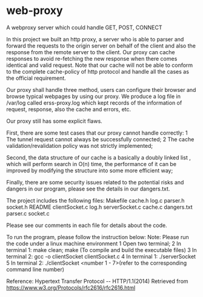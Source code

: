 # web-proxy
A webproxy server which could handle GET, POST, CONNECT

In this project we built an http proxy, a server who is able to parser and forward the requests to the origin server on behalf of the client and also the response from the remote server to the client.
Our proxy can cache responses to avoid re-fetching the new response when there comes identical and valid request. Note that our cache will not be able to conform to the complete cache-policy of http protocol and handle all the cases as the official requirement.

Our proxy shall handle three method, users can configure their browser and browse typical webpages by using our proxy.
We produce a log file in /var/log called erss-proxy.log which kept records of the information of request, response, also the cache and errors, etc.


Our proxy still has some explicit flaws. 

First, there are some test cases that our proxy cannot handle correctly:
1 The tunnel request cannot always be successfully connected;
2 The cache validation/revalidation policy was not strictly implemented; 

Second, the data structure of our cache is a basically a doubly linked list , which will perform search in O(n) time, the performance of it can be improved by modifying the structure into some more efficient way; 

Finally, there are some security issues related to the potential risks and dangers in our program, please see the details in our dangers.txt.


The project includes the following files:
Makefile	cache.h		log.c		parser.h	socket.h
README		clientSocket.c	log.h		serverSocket.c
cache.c		dangers.txt	parser.c	socket.c

Please see our comments in each file for details about the code.


To run the program, please follow the instruction below:
Note: Please run the code under a linux machine environment
1 Open two terminal;
2 In terminal 1: make clean; make (To compile and build the executable files)
3 In terminal 2: gcc -o clientSocket clientSocket.c
4 In terminal 1: ./serverSocket <port>
5 In terminal 2: ./clientSocket <port> <number 1 - 7>(refer to the corresponding command line number)


Reference:
Hypertext Transfer Protocol -- HTTP/1.1(2014) Retrieved from https://www.w3.org/Protocols/rfc2616/rfc2616.html
